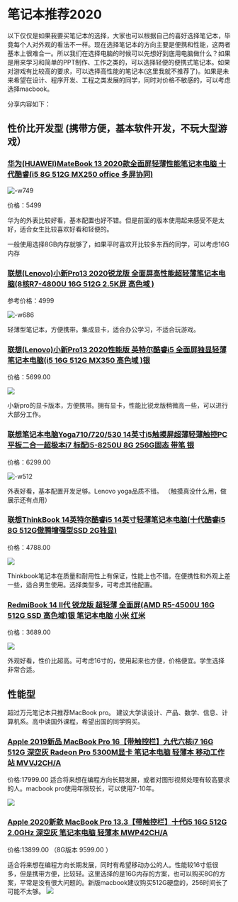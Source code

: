# 笔记本推荐2020

以下仅仅是如果我要买笔记本的选择，大家也可以根据自己的喜好选择笔记本，毕竟每个人对外观的看法不一样。现在选择笔记本的方向主要是便携和性能，这两者基本上很难合一。所以我们在选择电脑的时候可以先想好到底用电脑做什么？如果是用来学习和简单的PPT制作、工作之类的，可以选择轻便的便携式笔记本。如果对游戏有比较高的要求，可以选择高性能的笔记本(这里我就不推荐了)。如果是未来希望在设计、程序开发、工程之类发展的同学，同时对价格不敏感的，可以考虑选择macbook。

分享内容如下：

## 性价比开发型 (携带方便，基本软件开发，不玩大型游戏）

### [华为(HUAWEI)MateBook 13 2020款全面屏轻薄性能笔记本电脑 十代酷睿(i5 8G 512G MX250 office 多屏协同)](https://item.jd.com/100006189287.html?cu=true&utm_source=norefer&utm_medium=cpc&utm_campaign=t_281_20170818001&utm_term=_0_5c64e3e1fbb94c01be0449b61325f917)

![-w749](http://ossp.pengjunjie.com/mweb/15912519389026.jpg)

价格：5499

华为的外表比较好看，基本配置也好不错。但是前面的版本使用起来感受不是太好，适合女生比较喜欢好看和轻便的。

一般使用选择8GB内存就够了，如果平时喜欢开比较多东西的同学，可以考虑16G内存


### [联想(Lenovo)小新Pro13 2020锐龙版 全面屏高性能超轻薄笔记本电脑(8核R7-4800U 16G 512G 2.5K屏 高色域 )](https://item.jd.com/100007250507.html)

参考价格：4999

![-w686](http://ossp.pengjunjie.com/mweb/15912524755406.jpg)

轻薄型笔记本，方便携带。集成显卡，适合办公学习，不适合玩游戏。


### [联想(Lenovo)小新Pro13 2020性能版 英特尔酷睿i5 全面屏独显轻薄笔记本电脑(i5 16G 512G MX350 高色域 )银](https://item.jd.com/100006487373.html#crumb-wrap)

价格：5699.00

![](http://ossp.pengjunjie.com/mweb/15912528885043.jpg)

小新pro的显卡版本，方便携带。拥有显卡，性能比锐龙版稍微高一些，可以进行大部分工作。

### [联想笔记本电脑Yoga710/720/530 14英寸i5触摸屏超薄轻薄触控PC平板二合一超极本i7 标配I5-8250U 8G 256G固态 带笔 银](https://item.jd.com/10459739520.html#crumb-wrap)

价格：6299.00

![-w512](http://ossp.pengjunjie.com/mweb/15912530163070.jpg)


外表好看，基本配置开发足够。Lenovo yoga品质不错。 （触摸真没什么用，做展示还有点用）


### [联想ThinkBook 14英特尔酷睿i5 14英寸轻薄笔记本电脑(十代酷睿i5 8G 512G傲腾增强型SSD 2G独显)](https://item.jd.com/100010370680.html#crumb-wrap)

价格：4788.00

![](http://ossp.pengjunjie.com/mweb/15912534448288.jpg)


Thinkbook笔记本在质量和耐用性上有保证，性能上也不错。在便携性和外观上差一些，适合男生使用。选择类型多，可考虑其他配置。

### [RedmiBook 14 Ⅱ代 锐龙版 超轻薄 全面屏(AMD R5-4500U 16G 512G SSD 高色域)银 笔记本电脑 小米 红米](https://item.jd.com/100013155822.html?jt=11#crumb-wrap)

价格：3689.00

![](http://ossp.pengjunjie.com/mweb/15912536336366.jpg)


外观好看，性价比超高。可考虑16寸的，使用起来也方便，价格便宜。学生选择非常合适。


## 性能型 

超过万元笔记本只推荐MacBook pro。
建议大学读设计、产品、数学、信息、计算机系。高中读国外课程，希望出国的同学购买。

### [Apple 2019新品 MacBook Pro 16【带触控栏】九代六核i7 16G 512G 深空灰 Radeon Pro 5300M显卡 笔记本电脑 轻薄本 移动工作站 MVVJ2CH/A](https://item.jd.com/100005638677.html)

价格:17999.00
适合将来想在编程方向长期发展，或者对图形视频处理有较高要求的人。macbook pro使用年限较长，可以使用7-10年。

![](http://ossp.pengjunjie.com/mweb/15912546306540.jpg)


### [Apple 2020新款 MacBook Pro 13.3【带触控栏】十代i5 16G 512G 2.0GHz 深空灰 笔记本电脑 轻薄本 MWP42CH/A](https://item.jd.com/100013068434.html#crumb-wrap)

价格:13899.00 （8G版本 9599.00 ）

适合将来想在编程方向长期发展，同时有希望移动办公的人。性能较16寸低很多，但是携带方便，比较轻。这里选择的是16G内存的方案，也可以购买8G的方案，平常是没有很大问题的。新版macbook建议购买512G硬盘的，256时间长了可能不太够。
![](http://ossp.pengjunjie.com/mweb/15912545521596.jpg)
